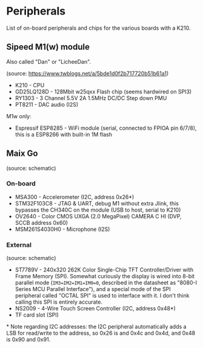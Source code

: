 Peripherals
===========

List of on-board peripherals and chips for the various boards with a K210.

Sipeed M1(w) module
-------------------

Also called "Dan" or "LicheeDan".

(source: https://www.twblogs.net/a/5bde1d0f2b717720b51b61a1)

- K210 - CPU
- GD25LQ128D - 128Mbit w25qxx Flash chip (seems hardwired on SPI3)
- RY1303 - 3 Channel 5.5V 2A 1.5MHz DC/DC Step down PMU
- PT8211 - DAC audio (I2S)

M1w only:

- Espressif ESP8285 - WiFi module (serial, connected to FPIOA pin 6/7/8), this is a ESP8266 with built-in 1M flash

Maix Go
-------

(source: schematic)

### On-board

- MSA300 - Accelerometer (I2C, address 0x26\*)
- STM32F103C8 - JTAG & UART, debug M1 without extra Jlink, this bypasses the CH340C on the module (USB to host, serial to K210)
- OV2640 - Color CMOS UXGA (2.0 MegaPixel) CAMERA C HI (DVP, SCCB address 0x60)
- MSM261S4030H0 - Microphone (I2S)

### External

(source: schematic)

- ST7789V - 240x320 262K Color Single-Chip TFT Controller/Driver with Frame Memory (SPI). Somewhat curiously the display is wired into 8-bit parallel mode (`IM3=IM2=IM1=IM0=0`, described in the datasheet as "8080-I Series MCU Parallel Interface"), and a special mode of the SPI peripheral called "OCTAL SPI" is used to interface with it. I don't think calling this SPI is entirely accurate.
- NS2009 - 4-Wire Touch Screen Controller (I2C, address 0x48\*)
- TF card slot (SPI)

\* Note regarding I2C addresses: the I2C peripheral automatically adds a LSB for read/write to the address,
  so 0x26 is and 0x4c and 0x4d, and 0x48 is 0x90 and 0x91.
